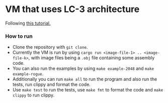 # VM that uses LC-3 architecture

Following [this tutorial.](https://www.jmeiners.com/lc3-vm/)

### How to run
- Clone the repository with `git clone`.
- Currently the VM is run by using `cargo run <image-file-1> .. <image-file-k>`, with image files being a `.obj` file containing some assembly code.
- You can also run the examples by using `make example-2048` and `make example-rogue`.
- Additionally you can run `make all` to run the program and also run the tests, run clippy and format the code.
- Use `make test` to run the tests, use `make fmt` to format the code and `make clippy` to run clippy.
